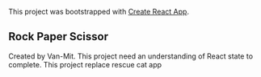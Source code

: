 This project was bootstrapped with [Create React App](https://github.com/facebook/create-react-app).

## Rock Paper Scissor

Created by Van-Mit. This project need an understanding of React state to complete. This project replace rescue cat app
